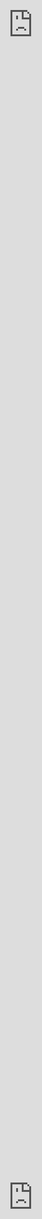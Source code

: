 ```yaml
---
title: BattleTabs - Ships and Fleets Update
categories:
  - BattleTabs
featuredImage: ./header.jpg
coverMeta: out
tags:
  - Game
  - Design
  - Business
date: 2020-10-31 07:31:40
---
```


After months of hard work we are excited to announce that our latest and largest ever update to [BattleTabs](https://www.battletabs.com/) is finally live! Read on to find out about some of the gory details.

<!-- more -->

# TLDR;

The video below gives you a taste of whats changed.

<iframe width="560" height="315" src="https://www.youtube.com/embed/JNCD3PhP08w" frameborder="0" allow="accelerometer; autoplay; clipboard-write; encrypted-media; gyroscope; picture-in-picture" allowfullscreen style="position: absolute; top: 0; left: 0; width: 100%; height: 100%;"></iframe>

# Ships and Fleets

The most important change in this update is the addition of Ships and Fleets to the game.

Previously the game was pretty much just [standard battleships](<https://en.wikipedia.org/wiki/Battleship_(game)>) except perhaps with the addition of the distance indicators on the cells if you miss:

<div style='padding-bottom: 20px'>
  <iframe src='https://gfycat.com/ifr/DesertedHonoredFluke?hd=1' frameborder='0' scrolling='no' width='100%' height='450px'  allowfullscreen></iframe>

  <iframe src='https://gfycat.com/ifr/BlackandwhiteLoathsomeDairycow?hd=1' frameborder='0' scrolling='no' height='450px' width='100%'   allowfullscreen></iframe>
</div>

This was enjoyable enough but we always felt it lacked a little depth so after a lot of brainstorming and hard work from our designers we came up with the concept of fleets.

[![](./select-a-fleet.png)](./select-a-fleet.png)

A fleet contains 4 ships which each have a [special ability](https://www.battletabs.com/how-to-play-battletabs-v2/) that they can use.

Some ships live in multiple fleets but they are carefully tuned so that each fleet has a specific play style.

For example the "Reveal & Snipe" fleet is high risk vs high reward fleet that revolves around discovering the location of the enemy ships with "Reveal" abilities then taking them out in one hit with the "Snipe" ability of the Coracle.

[![](./reveal-and-snipe.png)](./reveal-and-snipe.png)

This adds some much needed diversity to the battles as you learn how each fleet works and what its strengths and weaknesses are against other fleets.

[![](./example-battle.png)](./example-battle.png)

One other strong part of this design is that it is an obvious point of extension where we can add more fleets and ships as time goes on, keeping the game interesting to loyal players.

# Tutorial

Because the game is quite a bit more complex than before we decided to take the time and build a proper tutorial into the game.

[![](./tutorial.png)](./tutorial.png)

Previously we simply opened a modal with a couple of short gif animations that gave you the general gist of how to play. This was fine for an early prototype but we always knew that we should have something a little more fleshed out than that.

The tutorial now guides you step by step through how to play the game.

<div style='position:relative; padding-bottom:calc(50.42% + 44px)'><iframe src='https://gfycat.com/ifr/ValuableIncomparableAfricangoldencat' frameborder='0' scrolling='no' width='100%' height='100%' style='position:absolute;top:0;left:0;' allowfullscreen></iframe></div>

# Sidebar

We know from our analytics that a large percentage of our users are playing on chromebooks or small windows laptops, both of which have very limited vertical height. This means that the play area they have is rather small and made smaller thanks to a bunch of vertical space eaten by our UI at the bottom of the screen:

[![](./old-sidebar.png)](./old-sidebar.png)

So we decided as a part of this update to overhaul the UI and move all of this to a bar on the left hand side of the screen instead:

[![](./new-sidebar.png)](./new-sidebar.png)

This not only looks a whole lot better but it frees up vertical space so that the thing thats most important (the game) can take up as much space as possible and thus isnt scaled down.

# Other Stuff

We added a whole bunch of other stuff as part of this update that I wont detail but some of which includes:

- New avatars for players
- Larger maps
- New emote UI
- New Logo
- New info modal on pinning the extension
- Screen shake effects
- Better in-game UI
- Some nice CSS animations
- Faster load times
- Better ship placement and rotation
- Countdown sound effect and better UI

# Conclusion

We are really proud of this update as we think it brings some much needed depth and polish to the game. Hopefully it also sets us up nicely for a bunch of future features we have planned, so stay tuned!

If you want to checkout the game head over to: [https://www.battletabs.com/](https://www.battletabs.com/)
